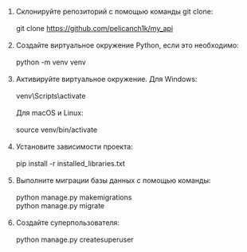 1. Склонируйте репозиторий с помощью команды git clone:
<br><br/>
git clone https://github.com/pelicanch1k/my_api
<br><br/>
2. Создайте виртуальное окружение Python, если это необходимо:
<br><br/>
python -m venv venv
<br><br/>
3. Активируйте виртуальное окружение. Для Windows:
<br><br/>
venv\Scripts\activate
<br><br/>
Для macOS и Linux:
<br><br/>
source venv/bin/activate
<br><br/>
4. Установите зависимости проекта:
<br><br/>
pip install -r installed_libraries.txt
<br><br/>
5. Выполните миграции базы данных с помощью команды:
<br><br/>
python manage.py makemigrations<br>python manage.py migrate
<br><br/>
6. Создайте суперпользователя:
<br><br/>
python manage.py createsuperuser